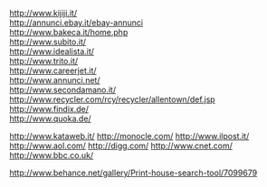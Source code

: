 http://www.kijiji.it/ <br>
http://annunci.ebay.it/ebay-annunci <br>
http://www.bakeca.it/home.php <br>
http://www.subito.it/ <br>
http://www.idealista.it/ <br>
http://www.trito.it/ <br>
http://www.careerjet.it/ <br>
http://www.annunci.net/ <br>
http://www.secondamano.it/ <br>
http://www.recycler.com/rcy/recycler/allentown/def.jsp <br>
http://www.findix.de/ <br>
http://www.quoka.de/ <br>



http://www.kataweb.it/
http://monocle.com/
http://www.ilpost.it/
http://www.aol.com/
http://digg.com/
http://www.cnet.com/
http://www.bbc.co.uk/



http://www.behance.net/gallery/Print-house-search-tool/7099679